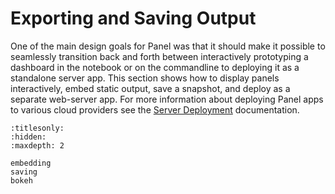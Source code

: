 # Exporting and Saving Output

One of the main design goals for Panel was that it should make it possible to seamlessly transition back and forth between interactively prototyping a dashboard in the notebook or on the commandline to deploying it as a standalone server app. This section shows how to display panels interactively, embed static output, save a snapshot, and deploy as a separate web-server app. For more information about deploying Panel apps to various cloud providers see the [Server Deployment](Server_Deployment.ipynb) documentation.

```{toctree}
:titlesonly:
:hidden:
:maxdepth: 2

embedding
saving
bokeh
```